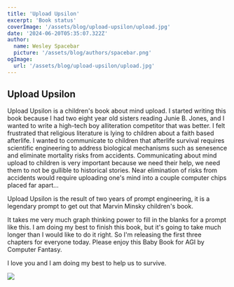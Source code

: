 ```yaml
---
title: 'Upload Upsilon'
excerpt: 'Book status'
coverImage: '/assets/blog/upload-upsilon/upload.jpg'
date: '2024-06-20T05:35:07.322Z'
author:
  name: Wesley Spacebar
  picture: '/assets/blog/authors/spacebar.png'
ogImage:
  url: '/assets/blog/upload-upsilon/upload.jpg'
---
```

## Upload Upsilon

Upload Upsilon is a children's book about mind upload.
I started writing this book because I had two eight year old sisters reading Junie B. Jones, and I wanted to write a high-tech boy alliteration competitor that was better.
I felt frustrated that religious literature is lying to children about a faith based afterlife. I wanted to communicate to children that afterlife survival requires scientific engineering to address biological mechanisms such as senesence and eliminate mortality risks from accidents. Communicating about mind upload to children is very important because we need their help, we need them to not be gullible to historical stories. Near elimination of risks from accidents would require uploading one's mind into a couple computer chips placed far apart...

Upload Upsilon is the result of two years of prompt engineering, it is a legendary prompt to get out that Marvin Minsky children's book.

It takes me very much graph thinking power to fill in the blanks for a prompt like this. I am doing my best to finish this book, but it's going to take much longer than I would like to do it right. So I'm releasing the first three chapters for everyone today. Please enjoy this Baby Book for AGI by Computer Fantasy.

I love you and I am doing my best to help us to survive.

<a href="/assets/blog/upload-upsilon/upload_upsilon_623.pdf"><img src="upload/assets/blog/upload-upsilon/cover_poster.png"></a>

